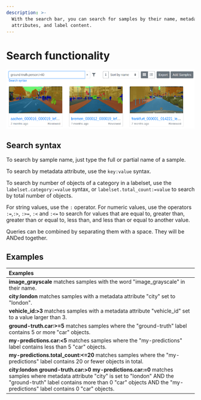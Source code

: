 ```yaml
---
description: >-
  With the search bar, you can search for samples by their name, metadata
  attributes, and label content.
---
```


# Search functionality

![Search for images by label content](.gitbook/assets/image.png)

## Search syntax

To search by sample name, just type the full or partial name of a sample.

To search by metadata attribute, use the `key:value` syntax.

To search by number of objects of a category in a labelset, use the `labelset.category:=value` syntax, or  `labelset.total_count:=value` to search by total number of objects.

For string values, use the `:` operator. For numeric values, use the operators `:=`,`:>`, `:>=`, `:<` and `:<=` to search for values that are equal to, greater than, greater than or equal to, less than, and less than or equal to another value.

Queries can be combined by separating them with a space. They will be ANDed together.

## Examples

| Examples |
| :--- |
| **image\_grayscale** matches samples with the word "image\_grayscale" in their name. |
| **city:london** matches samples with a metadata attribute "city" set to "london". |
| **vehicle\_id:&gt;3** matches samples with a metadata attribute "vehicle\_id" set to a value larger than 3. |
| **ground-truth.car:&gt;=5** matches samples where the "ground-truth" label contains 5 or more "car" objects. |
| **my-predictions.car:&lt;5** matches samples where the "my-predictions" label contains less than 5 "car" objects. |
| **my-predictions.total\_count:&lt;=20** matches samples where the "my-predictions" label contains 20 or fewer objects in total. |
| **city:london ground-truth.car:&gt;0 my-predictions.car:=0** matches samples where metadata attribute "city" is set to "london" AND the "ground-truth" label contains more than 0 "car" objects AND the "my-predictions" label contains 0 "car" objects. |



